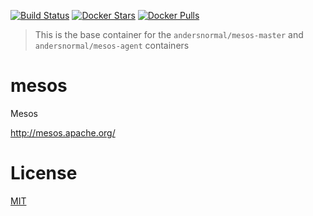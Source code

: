 [![Build Status](https://travis-ci.org/andersnormal/mesos.svg?branch=master)](https://travis-ci.org/andersnormal/mesos) [![Docker Stars](https://img.shields.io/docker/stars/andersnormal/mesos.svg)](https://hub.docker.com/r/andersnormal/mesos/) [![Docker Pulls](https://img.shields.io/docker/pulls/andersnormal/mesos.svg)](https://hub.docker.com/r/andersnormal/mesos/)

> This is the base container for the `andersnormal/mesos-master` and `andersnormal/mesos-agent` containers

# mesos

Mesos

http://mesos.apache.org/

# License
[MIT](/LICENSE)